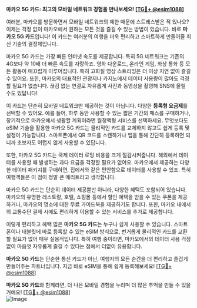 **마카오 5G 카드: 최고의 모바일 네트워크 경험을 만나보세요! [[TG💪+ @esim1088](https://t.me/s/esim1088)]**

여러분, 마카오를 방문하면서 모바일 네트워크의 제한 때문에 스트레스받은 적 있나요? 이제는 걱정 없이 마카오에서 원하는 모든 것을 즐길 수 있는 방법이 있습니다. 바로 **마카오 5G 카드**입니다! 이 카드는 여러분의 여행을 더욱 편리하고 스마트하게 만들어줄 최신 기술의 결정체입니다.

마카오 5G 카드는 가장 빠른 인터넷 속도를 제공합니다. 특히 5G 네트워크는 기존의 4G보다 약 10배 더 빠른 속도를 자랑하죠. 영화 다운로드, 온라인 게임, 화상 통화 등 모든 활동이 매끄럽게 이루어집니다. 특히 고화질 영상 스트리밍은 더 이상 지연 없이 즐길 수 있어요. 또한, 마카오의 대표적인 관광지나 카지노에서 데이터 사용량이 많아도 걱정할 필요가 없습니다. 끊김 없는 연결로 자유롭게 사진과 동영상을 촬영해 SNS에 올릴 수도 있답니다!

이 카드는 단순히 모바일 네트워크만 제공하는 것이 아닙니다. 다양한 **등록형 요금제**를 선택할 수 있어요. 예를 들어, 하루 동안 사용할 수 있는 짧은 기간의 패스를 구매하거나, 장기적으로 마카오에서 생활할 계획이라면 월정액형 서비스를 선택하세요. 무엇보다도 eSIM 기술을 활용한 마카오 5G 카드는 물리적인 카드를 교체하지 않고도 쉽게 등록 및 설정이 가능합니다. 스마트폰에서 QR 코드를 스캔하거나 앱을 통해 간단히 등록하면 되니까 초보자도 어렵지 않게 사용할 수 있답니다.

또한, 마카오 5G 카드는 국제 데이터 로밍 비용을 크게 절감시켜줍니다. 해외에서 데이터를 사용할 때 발생하는 과다 요금을 걱정할 필요가 없어요. 마카오에서 제공하는 다양한 데이터 패키지를 구매하면, 집에서와 같은 편안함으로 데이터를 사용할 수 있죠. 특히 여행객들은 이 점이 정말 큰 메리트라고 생각합니다.

마카오 5G 카드는 단순히 데이터 제공뿐만 아니라, 다양한 혜택도 포함되어 있습니다. 마카오의 유명한 레스토랑, 호텔, 쇼핑몰 등에서 할인 혜택을 받을 수 있는 쿠폰을 제공하거나, 마카오의 명소에 대한 무료 가이드북을 제공하기도 합니다. 또한, 마카오 내에서의 교통수단 결제 시에도 편리하게 이용할 수 있는 서비스를 추가로 제공합니다.

이렇게 편리하고 혜택 많은 **마카오 5G 카드**는 누구나 쉽게 사용할 수 있습니다. 스마트폰이나 태블릿에 바로 등록할 수 있는 eSIM 방식으로, 번거롭게 물리적인 카드를 교환할 필요가 없어 매우 실용적입니다. 특히 여행 중이라면, 마카오에서의 데이터 사용 걱정 없이 마음껏 자유롭게 즐길 수 있다는 점에서 더없이 유용합니다.

**마카오 5G 카드**는 단순한 통신 카드가 아닌, 여행자의 모든 순간을 더 편리하고 즐겁게 만들어주는 파트너입니다. 지금 바로 eSIM을 통해 쉽게 등록해보세요! [[TG💪+ @esim1088](https://t.me/s/esim1088)]

**마카오 5G 카드**와 함께라면, 더 나은 모바일 경험을 누리며 더 많은 추억을 만들 수 있을 거예요! [[TG💪+ @esim1088](https://t.me/s/esim1088)]  
![Image](https://i.postimg.cc/Y0z9fWf4/image.png)